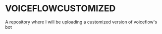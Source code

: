 # VOICEFLOWCUSTOMIZED
A repository where I will be uploading a customized version of voiceflow's bot
